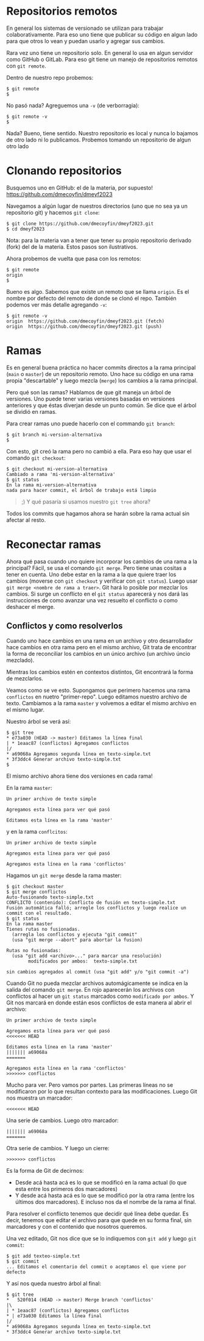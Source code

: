 # Repositorios remotos

En general los sistemas de versionado se utilizan para trabajar
colaborativamente. Para eso uno tiene que publicar su código en algun lado
para que otros lo vean y puedan usarlo y agregar sus cambios.

Rara vez uno tiene un repositorio solo. En general lo usa en algun servidor
como GitHub o GitLab. Para eso git tiene un manejo de repositorios remotos con
`git remote`.

Dentro de nuestro repo probemos:

```shell
$ git remote
$
```

No pasó nada? Agreguemos una `-v` (de verborragia):
```shell
$ git remote -v
$
```

Nada? Bueno, tiene sentido. Nuestro repositorio es local y nunca lo bajamos de
otro lado ni lo publicamos. Probemos tomando un repositorio de algun otro lado

# Clonando repositorios

Busquemos uno en GitHub: el de la materia, por supuesto! https://github.com/dmecoyfin/dmeyf2023

Navegamos a algún lugar de nuestros directorios (uno que no sea ya un
repositorio git) y hacemos `git clone`:
```shell
$ git clone https://github.com/dmecoyfin/dmeyf2023.git
$ cd dmeyf2023
```

Nota: para la materia van a tener que tener su propio repositorio derivado
(fork) del de la materia. Estos pasos son ilustrativos.

Ahora probemos de vuelta que pasa con los remotos:

```shell
$ git remote
origin
$
```

Bueno es algo. Sabemos que existe un remoto que se llama `origin`. Es el
nombre por defecto del remoto de donde se clonó el repo. También podemos ver
más detalle agregando `-v`:

```shell
$ git remote -v
origin  https://github.com/dmecoyfin/dmeyf2023.git (fetch)
origin  https://github.com/dmecoyfin/dmeyf2023.git (push)
```

# Ramas

Es en general buena práctica no hacer commits directos a la rama principal
(`main` o `master`) de un repositorio remoto. Uno hace su código en una rama
propia "descartable" y luego mezcla (`merge`) los cambios a la rama principal.

Pero qué son las ramas? Hablamos de que git maneja un árbol de versiones. Uno
puede tener varias versiones basadas en versiones anteriores y que éstas
diverjan desde un punto común. Se dice que el árbol se dividió en ramas.

Para crear ramas uno puede hacerlo con el commando `git branch`:

```shell
$ git branch mi-version-alternativa
$
```

Con esto, git creó la rama pero no cambió a ella. Para eso hay que usar el
comando `git checkout`:

```shell
$ git checkout mi-version-alternativa
Cambiado a rama 'mi-version-alternativa'
$ git status
En la rama mi-version-alternativa
nada para hacer commit, el árbol de trabajo está limpio
```

> ;) Y qué pasaría si usamos nuestro `git tree` ahora?

Todos los commits que hagamos ahora se harán sobre la rama actual sin afectar
al resto.

# Reconectar ramas

Ahora qué pasa cuando uno quiere incorporar los cambios de una rama a la
principal? Fácil, se usa el comando `git merge`. Pero tiene unas cositas
a tener en cuenta. Uno debe estar en la rama a la que quiere traer los cambios
(moverse con `git checkout` y verificar con `git status`). Luego usar
`git merge <nombre de rama a traer>`. Git hará lo posible por mezclar los
cambios. Si surge un conflicto en el `git status` aparecerá y nos dará las
instrucciones de como avanzar una vez resuelto el conflicto o como deshacer el
merge.

## Conflictos y como resolverlos

Cuando uno hace cambios en una rama en un archivo y otro desarrollador hace
cambios en otra rama pero en el mismo archivo, Git trata de encontrar la forma
de reconciliar los cambios en un único archivo (un archivo úncio mezclado).

Mientras los cambios estén en contextos distintos, Git encontrará la forma de
mezclarlos.

Veamos como se ve esto. Supongamos que perimero hacemos una rama `conflictos`
en nuetro "primer-repo". Luego editamos nuestro archivo de texto. Cambiamos a
la rama `master` y volvemos a editar el mismo archivo en el mismo lugar.

Nuestro árbol se verá así:

```shell
$ git tree
* e73a030 (HEAD -> master) Editamos la línea final
| * 1eaac87 (conflictos) Agregamos conflictos
|/
* a69068a Agregamos segunda línea en texto-simple.txt
* 3f3ddc4 Generar archivo texto-simple.txt
$
```

El mismo archivo ahora tiene dos versiones en cada rama!

En la rama `master`:
```
Un primer archivo de texto simple

Agregamos esta línea para ver qué pasó

Editamos esta línea en la rama 'master'
```

y en la rama `conflcitos`:
```
Un primer archivo de texto simple

Agregamos esta línea para ver qué pasó

Agregamos esta línea en la rama 'conflictos'
```

Hagamos un `git merge` desde la rama master:
```shell
$ git checkout master
$ git merge conflictos
Auto-fusionando texto-simple.txt
CONFLICTO (contenido): Conflicto de fusión en texto-simple.txt
Fusión automática falló; arregle los conflictos y luego realice un commit con el resultado.
$ git status
En la rama master
Tienes rutas no fusionadas.
  (arregla los conflictos y ejecuta "git commit"
  (usa "git merge --abort" para abortar la fusion)

Rutas no fusionadas:
  (usa "git add <archivo>..." para marcar una resolución)
        modificados por ambos:  texto-simple.txt

sin cambios agregados al commit (usa "git add" y/o "git commit -a")
```

Cuando Git no pueda mezclar archivos automágicamente se indica en la salida
del comando `git merge`. En rojo aparecerán los archivos con conflictos al hacer
un `git status` marcados como `modificado por ambos`. Y Git nos marcará en
donde están esos conflictos de esta manera al abrir el archivo:

```
Un primer archivo de texto simple

Agregamos esta línea para ver qué pasó
<<<<<<< HEAD

Editamos esta línea en la rama 'master'
||||||| a69068a
=======

Agregamos esta línea en la rama 'conflictos'
>>>>>>> conflictos
```

Mucho para ver. Pero vamos por partes. Las primeras líneas no se modificaron
por lo que resultan contexto para las modificaciones. Luego Git nos muestra un
marcador:

```
<<<<<<< HEAD
```

Una serie de cambios. Luego otro marcador:

```
||||||| a69068a
=======
```

Otra serie de cambios. Y luego un cierre:

```
>>>>>>> conflictos
```

Es la forma de Git de decirnos:

- Desde acá hasta acá es lo que se modificó en la rama actual (lo que esta entre
los primeros dos marcadores)
- Y desde acá hasta acá es lo que se modificó por la otra rama (entre los
últimos dos marcadores). E incluso nos da el nomrbe de la rama al final.

Para resolver el conflicto tenemos que decidir qué línea debe quedar. Es decir,
tenemos que editar el archivo para que quede en su forma final, sin marcadores y
con el contenido que nosotros queremos.

Una vez editado, Git nos dice que se lo indiquemos con `git add` y luego
`git commit`:

```shell
$ git add texteo-simple.txt
$ git commit
... Editamos el comentario del commit o aceptamos el que viene por defecto
```

Y así nos queda nuestro árbol al final:
```shell
$ git tree
*   520f014 (HEAD -> master) Merge branch 'conflictos'
|\
| * 1eaac87 (conflictos) Agregamos conflictos
* | e73a030 Editamos la línea final
|/
* a69068a Agregamos segunda línea en texto-simple.txt
* 3f3ddc4 Generar archivo texto-simple.txt
```
